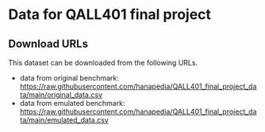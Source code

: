 # Data for QALL401 final project
## Download URLs
This dataset can be downloaded from the following URLs.
- data from original benchmark: https://raw.githubusercontent.com/hanapedia/QALL401_final_project_data/main/original_data.csv
- data from emulated benchmark: https://raw.githubusercontent.com/hanapedia/QALL401_final_project_data/main/emulated_data.csv
